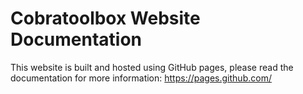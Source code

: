 # Cobratoolbox Website Documentation

This website is built and hosted using GitHub pages, please read the documentation for more information: https://pages.github.com/
